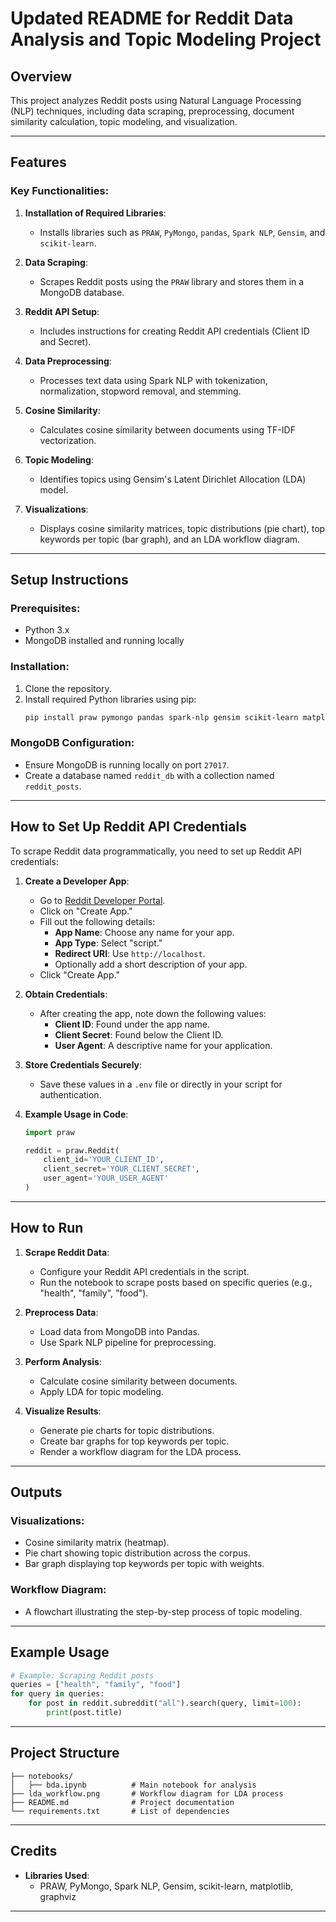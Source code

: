 # Updated README for Reddit Data Analysis and Topic Modeling Project

## Overview
This project analyzes Reddit posts using Natural Language Processing (NLP) techniques, including data scraping, preprocessing, document similarity calculation, topic modeling, and visualization.

---

## Features
### Key Functionalities:
1. **Installation of Required Libraries**:
   - Installs libraries such as `PRAW`, `PyMongo`, `pandas`, `Spark NLP`, `Gensim`, and `scikit-learn`.

2. **Data Scraping**:
   - Scrapes Reddit posts using the `PRAW` library and stores them in a MongoDB database.

3. **Reddit API Setup**:
   - Includes instructions for creating Reddit API credentials (Client ID and Secret).

4. **Data Preprocessing**:
   - Processes text data using Spark NLP with tokenization, normalization, stopword removal, and stemming.

5. **Cosine Similarity**:
   - Calculates cosine similarity between documents using TF-IDF vectorization.

6. **Topic Modeling**:
   - Identifies topics using Gensim's Latent Dirichlet Allocation (LDA) model.

7. **Visualizations**:
   - Displays cosine similarity matrices, topic distributions (pie chart), top keywords per topic (bar graph), and an LDA workflow diagram.

---

## Setup Instructions
### Prerequisites:
- Python 3.x
- MongoDB installed and running locally

### Installation:
1. Clone the repository.
2. Install required Python libraries using pip:
   ```bash
   pip install praw pymongo pandas spark-nlp gensim scikit-learn matplotlib graphviz
   ```

### MongoDB Configuration:
- Ensure MongoDB is running locally on port `27017`.
- Create a database named `reddit_db` with a collection named `reddit_posts`.

---

## How to Set Up Reddit API Credentials
To scrape Reddit data programmatically, you need to set up Reddit API credentials:

1. **Create a Developer App**:
   - Go to [Reddit Developer Portal](https://www.reddit.com/prefs/apps).
   - Click on "Create App."
   - Fill out the following details:
     - **App Name**: Choose any name for your app.
     - **App Type**: Select "script."
     - **Redirect URI**: Use `http://localhost`.
     - Optionally add a short description of your app.
   - Click "Create App."

2. **Obtain Credentials**:
   - After creating the app, note down the following values:
     - **Client ID**: Found under the app name.
     - **Client Secret**: Found below the Client ID.
     - **User Agent**: A descriptive name for your application.

3. **Store Credentials Securely**:
   - Save these values in a `.env` file or directly in your script for authentication.

4. **Example Usage in Code**:
   ```python
   import praw
   
   reddit = praw.Reddit(
       client_id='YOUR_CLIENT_ID',
       client_secret='YOUR_CLIENT_SECRET',
       user_agent='YOUR_USER_AGENT'
   )
   ```

---

## How to Run
1. **Scrape Reddit Data**:
   - Configure your Reddit API credentials in the script.
   - Run the notebook to scrape posts based on specific queries (e.g., "health", "family", "food").

2. **Preprocess Data**:
   - Load data from MongoDB into Pandas.
   - Use Spark NLP pipeline for preprocessing.

3. **Perform Analysis**:
   - Calculate cosine similarity between documents.
   - Apply LDA for topic modeling.

4. **Visualize Results**:
   - Generate pie charts for topic distributions.
   - Create bar graphs for top keywords per topic.
   - Render a workflow diagram for the LDA process.

---

## Outputs
### Visualizations:
- Cosine similarity matrix (heatmap).
- Pie chart showing topic distribution across the corpus.
- Bar graph displaying top keywords per topic with weights.

### Workflow Diagram:
- A flowchart illustrating the step-by-step process of topic modeling.

---

## Example Usage
```python
# Example: Scraping Reddit posts
queries = ["health", "family", "food"]
for query in queries:
    for post in reddit.subreddit("all").search(query, limit=100):
        print(post.title)
```

---

## Project Structure
```
├── notebooks/
│   ├── bda.ipynb          # Main notebook for analysis
├── lda_workflow.png       # Workflow diagram for LDA process
├── README.md              # Project documentation
└── requirements.txt       # List of dependencies
```

---

## Credits
- **Libraries Used**: 
  - PRAW, PyMongo, Spark NLP, Gensim, scikit-learn, matplotlib, graphviz

---

